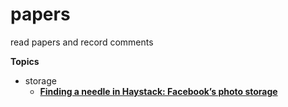 # papers
read papers and record comments



**Topics**

* storage
  * [**Finding a needle in Haystack: Facebook’s photo storage**](https://github.com/zzr93/papers/blob/main/topics/storage/Finding%20a%20needle%20in%20Haystack%20Facebook%E2%80%99s%20photo%20storage.md)

